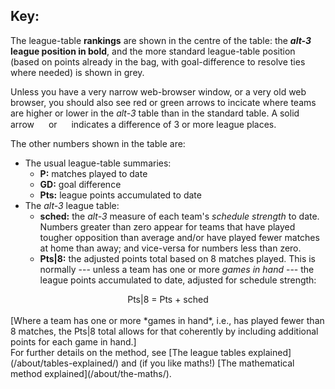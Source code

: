 ## Key:

The league-table **rankings** are shown in the centre of the table: the **_alt-3_ league position in bold**, and the more standard league-table position (based on points already in the bag, with goal-difference to resolve ties where needed) is shown in grey.

Unless you have a very narrow web-browser window, or a very old web browser, you should also see red or green arrows to incicate where teams are higher or lower in the *alt-3* table than in the standard table. A solid arrow <img src="/assets/images/up2.svg" width="15"> or <img src="/assets/images/down2.svg" width="15"> indicates a difference of 3 or more league places.

The other numbers shown in the table are:

* The usual league-table summaries:
  - **P:** matches played to date
  - **GD:** goal difference
  - **Pts:** league points accumulated to date
* The *alt-3* league table:
  - **sched:** the *alt-3* measure of each team's *schedule strength* to date.  Numbers greater than zero appear for teams that have played tougher opposition than average and/or have played fewer matches at home than away; and vice-versa for numbers less than zero. 
  - **Pts\|8:** the adjusted points total based on 8 matches played.  This is normally --- unless a team has one or more *games in hand* --- the league points accumulated to date, adjusted for schedule strength:
<center>            Pts|8 = Pts + sched  </center>

<br>
[Where a team has one or more *games in hand*, i.e., has played fewer than 8 matches, the Pts|8 total allows for that coherently by including additional points for each game in hand.]
  

<br>
For further details on the method, see 
[The league tables explained](/about/tables-explained/) and (if you like maths!) [The mathematical method explained](/about/the-maths/).
